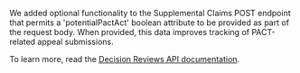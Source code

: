 We added optional functionality to the Supplemental Claims POST endpoint that permits a 'potentialPactAct' boolean 
attribute to be provided as part of the request body. When provided, this data improves tracking of 
PACT-related appeal submissions.

To learn more, read the [Decision Reviews API documentation](https://developer.va.gov/explore/appeals/docs/decision_reviews?version=current). 
